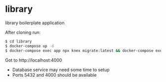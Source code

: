 # library
library boilerplate application

After cloning run:

```sh
$ cd library
$ docker-compose up -d
$ docker-compose exec app npx knex migrate:latest && docker-compose exec app npx knex seed:run

```
Got to http://localhost:4000

* Database service may need some time to setup
* Ports 5432 and 4000 should be available
